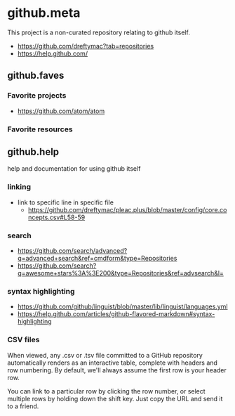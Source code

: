 # github.meta

This project is a non-curated repository relating to github itself.

* https://github.com/dreftymac?tab=repositories
* https://help.github.com/

## github.faves


### Favorite projects

* https://github.com/atom/atom

### Favorite resources


## github.help

help and documentation for using github itself

### linking
* link to specific line in specific file
    * https://github.com/dreftymac/pleac.plus/blob/master/config/core.concepts.csv#L58-59

### search

* https://github.com/search/advanced?q=advanced+search&ref=cmdform&type=Repositories
* https://github.com/search?q=awesome+stars%3A%3E200&type=Repositories&ref=advsearch&l=

### syntax highlighting

* https://github.com/github/linguist/blob/master/lib/linguist/languages.yml
* https://help.github.com/articles/github-flavored-markdown#syntax-highlighting

### CSV files

When viewed, any .csv or .tsv file committed to a GitHub repository automatically renders as an interactive table, complete with headers and row numbering. By default, we'll always assume the first row is your header row.

You can link to a particular row by clicking the row number, or select multiple rows by holding down the shift key. Just copy the URL and send it to a friend.

